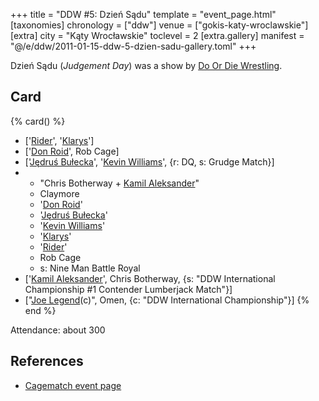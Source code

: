 +++
title = "DDW #5: Dzień Sądu"
template = "event_page.html"
[taxonomies]
chronology = ["ddw"]
venue = ["gokis-katy-wroclawskie"]
[extra]
city = "Kąty Wrocławskie"
toclevel = 2
[extra.gallery]
manifest = "@/e/ddw/2011-01-15-ddw-5-dzien-sadu-gallery.toml"
+++

Dzień Sądu (_Judgement Day_) was a show by [Do Or Die Wrestling](@/o/ddw.md).

## Card

{% card() %}
- ['[Rider](@/w/asmund.md)', '[Klarys](@/w/klarys.md)']
- ['[Don Roid](@/w/don-roid.md)', Rob Cage]
- ['[Jędruś Bułecka](@/w/jedrus-bulecka.md)', '[Kevin Williams](@/w/kevin-williams.md)', {r: DQ, s: Grudge Match}]
- - "Chris Botherway + [Kamil Aleksander](@/w/kamil-aleksander.md)"
  - Claymore
  - '[Don Roid](@/w/don-roid.md)'
  - '[Jędruś Bułecka](@/w/jedrus-bulecka.md)'
  - '[Kevin Williams](@/w/kevin-williams.md)'
  - '[Klarys](@/w/klarys.md)'
  - '[Rider](@/w/asmund.md)'
  - Rob Cage
  - s: Nine Man Battle Royal
- ['[Kamil Aleksander](@/w/kamil-aleksander.md)', Chris Botherway, {s: "DDW International
      Championship #1 Contender Lumberjack Match"}]
- ["[Joe Legend](@/w/joe-legend.md)(c)", Omen, {c: "DDW International Championship"}]
{% end %}

Attendance: about 300

## References

* [Cagematch event page](https://www.cagematch.net/?id=1&nr=62760)
